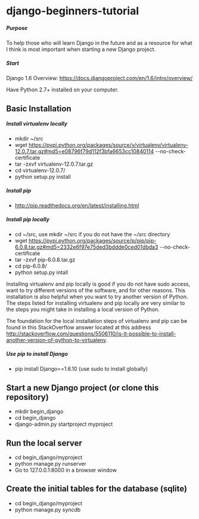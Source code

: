 django-beginners-tutorial
=========================

##### Purpose

To help those who will learn Django in the future and as a resource for what I think is most important when starting a new Django project.

##### Start

Django 1.6 Overview: https://docs.djangoproject.com/en/1.6/intro/overview/

Have Python 2.7+ installed on your computer.

Basic Installation
------------------

##### Install virtualenv locally
* mkdir ~/src
* wget https://pypi.python.org/packages/source/v/virtualenv/virtualenv-12.0.7.tar.gz#md5=e08796f79d112f3bfa6653cc10840114 --no-check-certificate
* tar -zxvf virtualenv-12.0.7.tar.gz
* cd virtualenv-12.0.7/
* python setup.py install

##### Install pip
* http://pip.readthedocs.org/en/latest/installing.html

##### Install pip locally
* cd ~/src, use mkdir ~/src if you do not have the ~/src directory
* wget https://pypi.python.org/packages/source/p/pip/pip-6.0.8.tar.gz#md5=2332e6f97e75ded3bddde0ced01dbda3 --no-check-certificate
* tar -zxvf pip-6.0.8.tar.gz
* cd pip-6.0.8/
* python setup.py intall

Installing virtualenv and pip locally is good if you do not have sudo access, want to try different versions of the software, and for other reasons. This installation is also helpful when you want to try another version of Python. The steps listed for installing virtualenv and pip locally are very similar to the steps you might take in installing a local version of Python.

The foundation for the local installation steps of virtualenv and pip can be found in this StackOverflow answer located at this address http://stackoverflow.com/questions/5506110/is-it-possible-to-install-another-version-of-python-to-virtualenv.

##### Use pip to install Django
* pip install Django==1.6.10 (use sudo to install globally)

Start a new Django project (or clone this repository)
-----------------------------------------------------

* mkdir begin_django
* cd begin_django
* django-admin.py startproject myproject

Run the local server
--------------------

* cd begin_django/myproject
* python manage.py runserver
* Go to 127.0.0.1:8000 in a browser window

Create the initial tables for the database (sqlite)
---------------------------------------------------

* cd begin_django/myproject
* python manage.py syncdb
